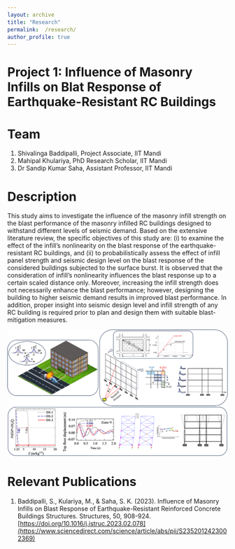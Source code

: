 ```yaml
---
layout: archive
title: "Research"
permalink:  /research/
author_profile: true
---
```


Project 1: Influence of Masonry Infills on Blat Response of Earthquake-Resistant RC Buildings
======

Team
======
1. Shivalinga Baddipalli, Project Associate, IIT Mandi
2. Mahipal Khulariya, PhD Research Scholar, IIT Mandi
3. Dr Sandip Kumar Saha, Assistant Professor, IIT Mandi

Description
======
This study aims to investigate the influence of the masonry infill strength on the blast performance of the masonry infilled RC buildings designed to withstand different levels of seismic demand. Based on the extensive literature review, the specific objectives of this study are: (i) to examine the effect of the infill’s nonlinearity on the blast response of the earthquake-resistant RC buildings, and (ii) to probabilistically assess the effect of infill panel strength and seismic design level on the blast response of the considered buildings subjected to the surface burst. It is observed that the consideration of infill’s nonlinearity influences the blast response up to a certain scaled distance only. Moreover, increasing the infill strength does not necessarily enhance the blast performance; however, designing the building to higher seismic demand results in improved blast performance. In addition, proper insight into seismic design level and infill strength of any RC building is required prior to plan and design them with suitable blast-mitigation measures.

![Editing a markdown file for a talk](/images/Graphical_Abstract_PNG.png)

Relevant Publications
======
1. Baddipalli, S., Kulariya, M., & Saha, S. K. (2023). Influence of Masonry Infills on Blast Response of Earthquake-Resistant Reinforced Concrete Buildings Structures. Structures, 50, 908-924. [https://doi.org/10.1016/j.istruc.2023.02.078](https://www.sciencedirect.com/science/article/abs/pii/S2352012423002369)

   
